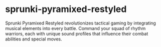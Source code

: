 # sprunki-pyramixed-restyled
Sprunki Pyramixed Restyled revolutionizes tactical gaming by integrating musical elements into every battle. Command your squad of rhythm warriors, each with unique sound profiles that influence their combat abilities and special moves.
